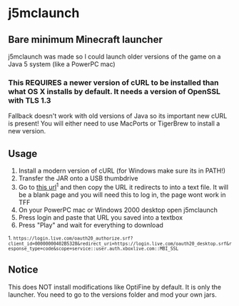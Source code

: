 # j5mclaunch
## Bare minimum Minecraft launcher

j5mclaunch was made so I could launch older versions of the game on a Java 5 system (like a PowerPC mac)

### This REQUIRES a newer version of cURL to be installed than what OS X installs by default. It needs a version of OpenSSL with TLS 1.3

Fallback doesn't work with old versions of Java so its important new cURL is present! You will either need to use MacPorts or TigerBrew to install a new version.

## Usage
1. Install a modern version of cURL (for Windows make sure its in PATH!)
2. Transfer the JAR onto a USB thumbdrive
3. Go to [this url](https://login.live.com/oauth20_authorize.srf?client_id=00000000402B5328&redirect_uri=https://login.live.com/oauth20_desktop.srf&response_type=code&scope=service::user.auth.xboxlive.com::MBI_SSL)<sup>1</sup> and then copy the URL it redirects to into a text file. It will be a blank page and you will need this to log in, the page wont work in TFF
4. On your PowerPC mac or Windows 2000 desktop open j5mclaunch
5. Press login and paste that URL you saved into a textbox
6. Press "Play" and wait for everything to download

<sup>1. `https://login.live.com/oauth20_authorize.srf?client_id=00000000402B5328&redirect_uri=https://login.live.com/oauth20_desktop.srf&response_type=code&scope=service::user.auth.xboxlive.com::MBI_SSL`</sup>
## Notice

This does NOT install modifications like OptiFine by default. It is only the launcher. You need to go to the versions folder and mod your own jars.
